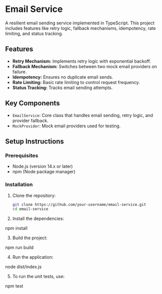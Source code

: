 # Email Service

A resilient email sending service implemented in TypeScript. This project includes features like retry logic, fallback mechanisms, idempotency, rate limiting, and status tracking.

## Features

- **Retry Mechanism:** Implements retry logic with exponential backoff.
- **Fallback Mechanism:** Switches between two mock email providers on failure.
- **Idempotency:** Ensures no duplicate email sends.
- **Rate Limiting:** Basic rate limiting to control request frequency.
- **Status Tracking:** Tracks email sending attempts.

## Key Components

- `EmailService`: Core class that handles email sending, retry logic, and provider fallback.
- `MockProvider`: Mock email providers used for testing.

## Setup Instructions

### Prerequisites

- Node.js (version 14.x or later)
- npm (Node package manager)

### Installation

1. Clone the repository:

   ```bash
   git clone https://github.com/your-username/email-service.git
   cd email-service


2. Install the dependencies:

 npm install

3. Build the project:

 npm run build

4. Run the application:

 node dist/index.js

5. To run the unit tests, use:

  npm test
